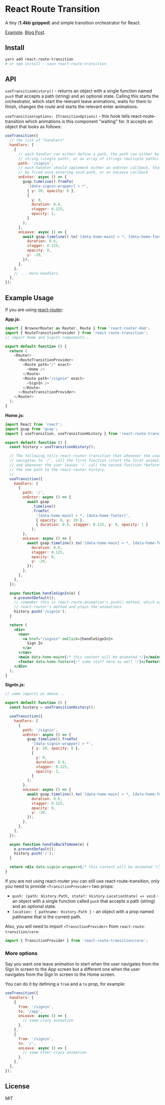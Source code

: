 # React Route Transition

A tiny (**1.4kb gzipped**) and simple transition orchestrator for React.

[Example](http://dutzi.github.io/react-route-transition). [Blog Post](https://dutzi.party/animating-route-transitions-using-react-router/).

## Install

```sh
yarn add react-route-transition
# or npm install --save react-route-transition
```

## API

`useTransitionHistory()` - returns an object with a single function named `push` that accepts a path (string) and an optional state. Calling this starts the orchestrator, which start the relevant leave animations, waits for them to finish, changes the route and starts the relevant enter animations.

`useTransition(options: ITransitionOptions)` - this hook tells react-route-transition which animations is this component "waiting" for. It accepts an object that looks as follows:

```js
useTransition({
  // the list of "handlers"
  handlers: [
    {
      // each handler can either define a path, the path can either be a
      // string (single path), or an array of strings (multiple paths)
      path: '/signin',
      // each handler should implement either an onEnter callback, that will
      // be fired once entering said path, or an onLeave callback
      onEnter: async () => {
        gsap.timeline().fromTo(
          '[data-signin-wrapper] > *',
          { y: 20, opacity: 0 },
          {
            y: 0,
            duration: 0.6,
            stagger: 0.125,
            opacity: 1,
          }
        );
      },
      onLeave: async () => {
        await gsap.timeline().to('[data-home-main] > *, [data-home-footer]', {
          duration: 0.6,
          stagger: 0.125,
          opacity: 0,
          y: -20,
        });
      },
    },
    // ... more handlers
  ],
});
```

## Example Usage

If you are using [react-router](https://github.com/ReactTraining/react-router):

**App.js:**

```js
import { BrowserRouter as Router, Route } from 'react-router-dom';
import { RouteTransitionProvider } from 'react-route-transition';
// import Home and SignIn components...

export default function () {
  return (
    <Router>
      <RouteTransitionProvider>
        <Route path="/" exact>
          <Home />
        </Route>
        <Route path="/signin" exact>
          <SignIn />
        </Route>
      </RouteTransitionProvider>
    </Router>
  );
}
```

**Home.js:**

```jsx
import React from 'react';
import gsap from 'gsap';
import { useTransition, useTransitionHistory } from 'react-route-transition';

export default function () {
  const history = useTransitionHistory();

  // The following tells react-router-transition that whenever the user
  // navigates to '/', call the first function (start the first animation),
  // and whenever the user leaves '/' call the second function *before* pushing
  // the new path to the react-router history.
  //
  useTransition({
    handlers: [
      {
        path: '/',
        onEnter: async () => {
          await gsap
            .timeline()
            .fromTo(
              '[data-home-main] > *, [data-home-footer]',
              { opacity: 0, y: 20 },
              { duration: 0.6, stagger: 0.125, y: 0, opacity: 1 }
            );
        },
        onLeave: async () => {
          await gsap.timeline().to('[data-home-main] > *, [data-home-footer]', {
            duration: 0.6,
            stagger: 0.125,
            opacity: 0,
            y: -20,
          });
        },
      },
    ],
  });

  async function handleSignIn(e) {
    e.preventDefault();
    // remember this is react-route-animation's push() method, which wraps
    // react-router's method and plays the animations
    history.push('/signin');
  }

  return (
    <div>
      <nav>
        <a href="/signin" onClick={handleSignIn}>
          Sign In
        </a>
      </nav>
      <main data-home-main>{/* this content will be animated */}</main>
      <footer data-home-footer>{/* some stuff here as well */}</footer>
    </div>
  );
}
```

**SignIn.js:**

```jsx
// same imports as above...

export default function () {
  const history = useTransitionHistory();

  useTransition({
    handlers: [
      {
        path: '/signin',
        onEnter: async () => {
          gsap.timeline().fromTo(
            '[data-signin-wrapper] > *',
            { y: 20, opacity: 0 },
            {
              y: 0,
              duration: 0.6,
              stagger: 0.125,
              opacity: 1,
            }
          );
        },
        onLeave: async () => {
          await gsap.timeline().to('[data-home-main] > *, [data-home-footer]', {
            duration: 0.6,
            stagger: 0.125,
            opacity: 0,
            y: -20,
          });
        },
      },
    ],
  });

  async function handleBackToHome(e) {
    e.preventDefault();
    history.push('/');
  }

  return <div data-signin-wrapper>{/* this content will be animated */}</div>;
}
```

If you are not using react-router you can still use react-route-transition, only you need to provide `<TransitionProvider>` two props:

- `push: (path: History.Path, state?: History.LocationState) => void` - an object with a single function called `push` that accepts a path (string) and an optional state.
- `location: { pathname: History.Path }` - an object with a prop named pathname that is the current path.

Also, you will need to import `<TransitionProvider>` from `react-route-transition/core`:

```js
import { TransitionProvider } from 'react-route-transition/core';
```

### More options

Say you want one leave animation to start when the user navigates from the Sign In screen to the App screen but a different one when the user navigates from the Sign In screen to the Home screen.

You can do it by defining a `from` and a `to` prop, for example:

```js
useTransition({
  handlers: [
    {
      from: '/signin',
      to: '/app',
      onLeave: async () => {
        // some crazy animation
      },
    },
    {
      from: '/signin',
      to: '/',
      onLeave: async () => {
        // some other crazy animation
      },
    },
  ],
});
```

## License

MIT
